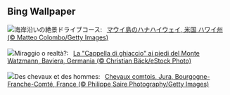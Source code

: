 ## Bing Wallpaper
![](https://www.bing.com/th?id=OHR.HanaHighway_JA-JP5594909770_UHD.jpg&w=1000)海岸沿いの絶景ドライブコース:&nbsp;&ensp;[マウイ島のハナハイウェイ, 米国 ハワイ州 (© Matteo Colombo/Getty Images)](https://www.bing.com/th?id=OHR.HanaHighway_JA-JP5594909770_UHD.jpg)
<br><br/>
![](https://www.bing.com/th?id=OHR.IceChapel_IT-IT4504163641_UHD.jpg&w=1000)Miraggio o realtà?:&nbsp;&ensp;[La "Cappella di ghiaccio" ai piedi del Monte Watzmann, Baviera, Germania (© Christian Bäck/eStock Photo)](https://www.bing.com/th?id=OHR.IceChapel_IT-IT4504163641_UHD.jpg)
<br><br/>
![](https://www.bing.com/th?id=OHR.SnowHorses_FR-FR2904040226_UHD.jpg&w=1000)Des chevaux et des hommes:&nbsp;&ensp;[Chevaux comtois, Jura, Bourgogne-Franche-Comté, France (© Philippe Saire Photography/Getty Images)](https://www.bing.com/th?id=OHR.SnowHorses_FR-FR2904040226_UHD.jpg)
<br><br/>
